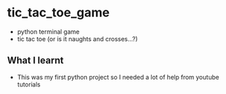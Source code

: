 # tic_tac_toe_game
- python terminal game
- tic tac toe (or is it naughts and crosses...?)

## What I learnt
- This was my first python project so I needed a lot of help from youtube tutorials
